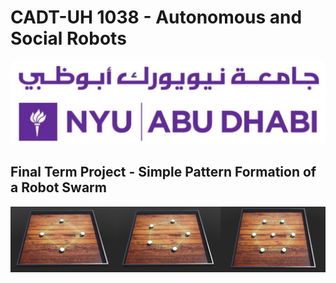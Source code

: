 # CADT-UH 1038 - Autonomous and Social Robots 
![Logo](adlogo.png)


## Final Term Project - Simple Pattern Formation of a Robot Swarm

![Swarm](swarm.png)
